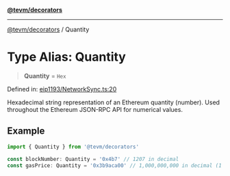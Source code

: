 [**@tevm/decorators**](../README.md)

***

[@tevm/decorators](../globals.md) / Quantity

# Type Alias: Quantity

> **Quantity** = `Hex`

Defined in: [eip1193/NetworkSync.ts:20](https://github.com/evmts/tevm-monorepo/blob/main/packages/decorators/src/eip1193/NetworkSync.ts#L20)

Hexadecimal string representation of an Ethereum quantity (number).
Used throughout the Ethereum JSON-RPC API for numerical values.

## Example

```typescript
import { Quantity } from '@tevm/decorators'

const blockNumber: Quantity = '0x4b7' // 1207 in decimal
const gasPrice: Quantity = '0x3b9aca00' // 1,000,000,000 in decimal (1 Gwei)
```
